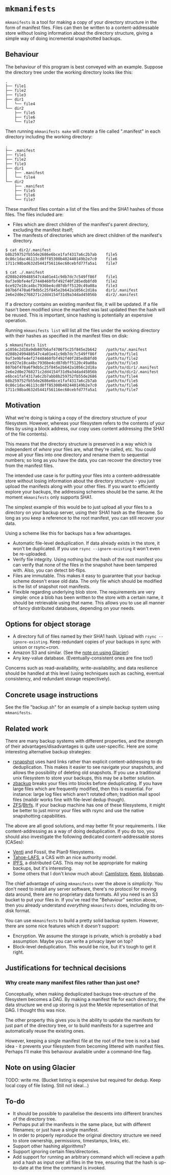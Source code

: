 # `mkmanifests`

`mkmanifests` is a tool for making a copy of your directory structure in the
form of manifest files. Files can then be written to a content-addressable
store without losing information about the directory structure, giving a simple
way of doing incremental snapshotted backups.

## Behaviour

The behaviour of this program is best conveyed with an example. Suppose the
directory tree under the working directory looks like this:

```
.
├── file1
├── file2
├── file3
├── dir1
│   └── file4
└── dir2
    ├── file5
    ├── file6
    └── file7
```

Then running `mkmanifests make` will create a file called ".manifest" in each
directory including the working directory:

```
.
├── .manifest
├── file1
├── file2
├── file3
├── dir1
│   ├── .manifest
│   └── file4
└── dir2
    ├── .manifest
    ├── file5
    ├── file6
    └── file7
```

These manifest files contain a list of the files and the SHA1 hashes of those
files. The files included are:

- Files which are direct children of the manifest's parent directory, excluding
  the manifest itself;
- The manifests of directories which are direct children of the manifest's
  directory.

```
$ cat dir2/.manifest
b8b259752fb55de2686e6bce1faf4317a6c2b7ab	file5
0c86c1dac46113cd8ff85300b402440149b2e7c0	file6
1711c98bad632d5441f56116ec60cebfd77fa5a1	file7
```

```
$ cat ./.manifest
d208b2499488547c4a01e41c9db7dc7c549ff86f	file1
9af3e9bfe4ef27448460fbf492f40f285edb8fd0	file2
6ce927e18ca4bc7936be4cd07dbff5120c49a08a	file3
807b6f470a6f9db5c25f845e2b642a1056c2d18a	dir1/.manifest
2e6e2d0e2768271c2dd4154f31d9a34dad45056b	dir2/.manifest
```

If a directory contains an existing manifest file, it will be updated. If a
file hasn't been modified since the manifest was last updated then the hash
will be reused. This is important, since hashing is potentially an expensive
operation.

Running `mkmanifests list` will list all the files under the working directory
with their hashes as specified in the manifest files on disk:

```
$ mkmanifests list
a1056c2d18a9db807b6af4706f5c25f845e2b642	/path/to/.manifest
d208b2499488547c4a01e41c9db7dc7c549ff86f	/path/to/file1
9af3e9bfe4ef27448460fbf492f40f285edb8fd0	/path/to/file2
6ce927e18ca4bc7936be4cd07dbff5120c49a08a	/path/to/file3
807b6f470a6f9db5c25f845e2b642a1056c2d18a	/path/to/dir1/.manifest
2e6e2d0e2768271c2dd4154f31d9a34dad45056b	/path/to/dir2/.manifest
e6bce1faf4317a6c2b7abb8b259752fb55de2686	/path/to/file4
b8b259752fb55de2686e6bce1faf4317a6c2b7ab	/path/to/file5
0c86c1dac46113cd8ff85300b402440149b2e7c0	/path/to/file6
1711c98bad632d5441f56116ec60cebfd77fa5a1	/path/to/file7
```

## Motivation

What we're doing is taking a copy of the directory structure of your
filesystem. However, whereas your filesystem refers to the contents of your
files by using a block address, our copy uses content addressing (the SHA1 of
the file contents).

This means that the directory structure is preserved in a way which is
independent of *where* your files are, what they're called, etc. You could move
all your files into one directory and rename them to sequential numbers; so
long as you have the data, you can recover the directory tree from the manifest
files.

The intended use case is for putting your files into a content-addressable
store without losing information about the directory structure - you just
upload the manifests along with your other files. If you want to efficiently
explore your backups, the addressing schemes should be the same. At the moment
`mkmanifests` only supports SHA1.

The simplest example of this would be to just upload all your files to a
directory on your backup server, using their SHA1 hash as the filename. So long
as you keep a reference to the root manifest, you can still recover your data.

Using a scheme like this for backups has a few advantages.

- Automatic file-level deduplication. If data already exists in the store, it
  won't be duplicated. If you use `rsync --ignore-existing` it won't even be
  re-uploaded.
- Verify file integrity. Using nothing but the hash of the root manifest you
  can verify that none of the files in the snapshot have been tampered with.
  Also, you can detect bit-flips.
- Files are immutable. This makes it easy to guarantee that your backup scheme
  doesn't erase old data. The only file which should be modified is the list of
  snapshot root manifests.
- Flexible regarding underlying blob store. The requirements are very simple:
  once a blob has been written to the store with a certain name, it should be
  retrievable using that name. This allows you to use all manner of fancy
  distributed databases, depending on your needs.

## Options for object storage

- A directory full of files named by their SHA1 hash. Upload with `rsync
  --ignore-existing`. Keep redundant copies of your backups in sync with unison
  or rsync+cron.
- Amazon S3 and similar. (See the [note on using Glacier](#note-on-using-glacier))
- Any key-value database. (Eventually-consistent ones are fine too!)

Concerns such as read-availability, write-availability, and data resilience
should be handled at this level (using techniques such as caching, eventual
consistency, and redundant storage respectively).

## Concrete usage instructions

See the file "backup.sh" for an example of a simple backup system using
`mkmanifests`.

## Related work

There are many backup systems with different properties, and the strength of
their advantages/disadvantages is quite user-specific. Here are some
interesting alternative backup strategies:

- [rsnapshot] uses hard links rather than explicit content-addressing to do
  deduplication. This makes it easier to see navigate your snapshots, and
  allows the possibility of deleting old snapshots. If you use a traditional
  unix filesystem to store your backups, this may be a better solution.
- [zbackup] breaks your files into blocks before deduplicating. If you have
  large files which are frequently modified, then this is essential. For
  instance: large log files which aren't rotated often; tradition mail spool
  files (maildir works fine with file-level dedup though).
- [ZFS]/[Btrfs]. If your backup machine has one of these filesystems, it might
  be better to just mirror your files with rsync and use the native
  snapshotting capabilities.

[rsnapshot]: http://rsnapshot.org/
[zbackup]: http://zbackup.org/
[ZFS]: http://open-zfs.org/wiki/Main_Page
[Btrfs]: https://btrfs.wiki.kernel.org/index.php/Main_Page

The above are all good solutions, and may better fit your requirements. I like
content-addressing as a way of doing deduplication. If you do too, you should
also investigate the following dedicated content-addressable stores (CASes):

- [Venti] and Fossil, the Plan9 filesystems.
- [Tahoe-LAFS], a CAS with an nice authority model.
- [IPFS], a distributed CAS. This may not be appropriate for making backups,
  but it's interesting.
- Some others that I don't know much about: [Camlistore], [Keep], [blobsnap].

[Venti]: http://doc.cat-v.org/plan_9/4th_edition/papers/venti/
[IPFS]: http://ipfs.io/
[Tahoe-LAFS]: https://www.tahoe-lafs.org/trac/tahoe-lafs
[Camlistore]: https://camlistore.org/
[Keep]: https://arvados.org/projects/arvados/wiki/Keep
[blobsnap]: https://github.com/tsileo/blobsnap

The chief advantage of using `mkmanifests` over the above is *simplicity*. You
don't need to install any server software, there's no protocol for moving data
around, there are no proprietary data formats. All you need is an S3 bucket to
put your files in. If you've read the "Behaviour" section above, then you
already understand *everything* `mkmanifests` does, including its on-disk
format.

You can use `mkmanifests` to build a pretty solid backup system. However, there
are some nice features which it *doesn't* support:

- Encryption. We assume the storage is private, which is probably a bad
  assumption. Maybe you can write a privacy layer on top?
- Block-level deduplication. This would be nice, but it's tough to get it
  right.

## Justifications for technical decisions

### Why create many manifest files rather than just one?

Conceptually, when making deduplicated backups tree-structure of the filesystem
becomes a DAG. By making a manifest file for each directory, the data structure
we end up storing is just the Merkle representation of that DAG. I thought this
was nice.

The other property this gives you is the ability to update the manifests for
just part of the directory tree, or to build manifests for a supertree and
automatically reuse the existing ones.

However, keeping a single manifest file at the root of the tree is not a bad
idea - it prevents your filesystem from becoming littered with manifest files.
Perhaps I'll make this behaviour available under a command-line flag.

## Note on using Glacier

TODO: write me. (Bucket listing is expensive but required for dedup. Keep local
copy of file listing. Still not ideal...)

## To-do

- It should be possible to parallelise the descents into different branches of
  the directory tree.
- Perhaps put all the manifests in the same place, but with different
  filenames; or just have a single manifest.
- In order to properly reproduce the original directory structure we need to
  store ownership, permissions, timestamps, links, etc.
- Support other hashing algorithms?
- Support ignoring certain files/directories.
- Add support for running an arbitrary command which will recieve a path and a
  hash as input over all files in the tree, ensuring that the hash is
  up-to-date at the time the command is invoked.
